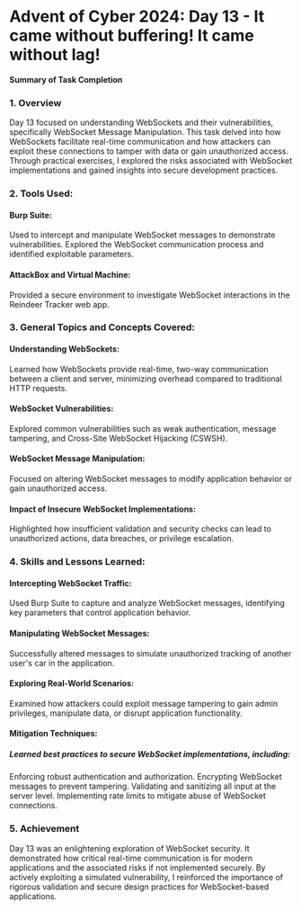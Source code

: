 # Advent of Cyber 2024: Day 13 - It came without buffering! It came without lag!

**Summary of Task Completion**

### 1. Overview
Day 13 focused on understanding WebSockets and their vulnerabilities, specifically WebSocket Message Manipulation. This task delved into how WebSockets facilitate real-time communication and how attackers can exploit these connections to tamper with data or gain unauthorized access. Through practical exercises, I explored the risks associated with WebSocket implementations and gained insights into secure development practices.

### 2. Tools Used:
#### Burp Suite:
Used to intercept and manipulate WebSocket messages to demonstrate vulnerabilities.
Explored the WebSocket communication process and identified exploitable parameters.
#### AttackBox and Virtual Machine:
Provided a secure environment to investigate WebSocket interactions in the Reindeer Tracker web app.

### 3. General Topics and Concepts Covered:
#### Understanding WebSockets:
Learned how WebSockets provide real-time, two-way communication between a client and server, minimizing overhead compared to traditional HTTP requests.
#### WebSocket Vulnerabilities:
Explored common vulnerabilities such as weak authentication, message tampering, and Cross-Site WebSocket Hijacking (CSWSH).
#### WebSocket Message Manipulation:
Focused on altering WebSocket messages to modify application behavior or gain unauthorized access.
#### Impact of Insecure WebSocket Implementations:
Highlighted how insufficient validation and security checks can lead to unauthorized actions, data breaches, or privilege escalation.

### 4. Skills and Lessons Learned:
#### Intercepting WebSocket Traffic:
Used Burp Suite to capture and analyze WebSocket messages, identifying key parameters that control application behavior.
#### Manipulating WebSocket Messages:
Successfully altered messages to simulate unauthorized tracking of another user's car in the application.
#### Exploring Real-World Scenarios:
Examined how attackers could exploit message tampering to gain admin privileges, manipulate data, or disrupt application functionality.
#### Mitigation Techniques:
##### Learned best practices to secure WebSocket implementations, including:
Enforcing robust authentication and authorization.
Encrypting WebSocket messages to prevent tampering.
Validating and sanitizing all input at the server level.
Implementing rate limits to mitigate abuse of WebSocket connections.

### 5. Achievement
Day 13 was an enlightening exploration of WebSocket security. It demonstrated how critical real-time communication is for modern applications and the associated risks if not implemented securely. By actively exploiting a simulated vulnerability, I reinforced the importance of rigorous validation and secure design practices for WebSocket-based applications.
